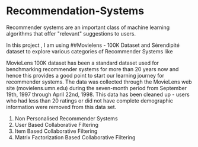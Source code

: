 # Recommendation-Systems
Recommender systems are an important class of machine learning algorithms that offer "relevant" suggestions to users.  

In this project , I am using ##Movielens - 100K Dataset and Sérendipité dataset 
 to explore various categories of Recommender Systems like
 
MovieLens 100K dataset has been a standard dataset used for benchmarking recommender systems for more than 20 years now and hence this provides a good point to start our learning journey for recommender systems.
The data was collected through the MovieLens web site (movielens.umn.edu) during the seven-month period from September 19th, 1997 through April 22nd, 1998. This data has been cleaned up - users who had less than 20 ratings or did not have complete demographic information were removed from this data set. 

 
1. Non Personalised Recommender Systems
2. User Based Collaborative Filtering
3. Item Based Collaborative Filtering
4. Matrix Factorization Based Collaborative Filtering
